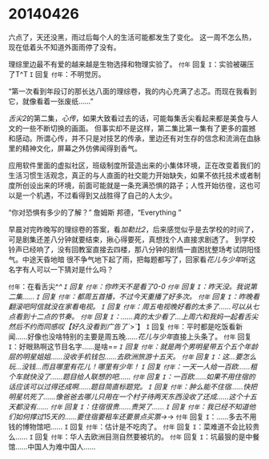 # 20140426

六点了，天还没黑，雨过后每个人的生活可能都发生了变化。
这一周不怎么热，现在低着头不知道外面雨停了没有。

理综里边最不有爱的越来越是生物选择和物理实验了。
`付年` 回复 `I`：实验被碾压了T^T
`I` 回复 `付年`：不明觉厉。

“第一次看到年段订的那长达八面的理综卷，我的内心充满了忐忑。而现在我看到它，就像看着一张废纸……”

*舌尖2*的第二集，*心传*，如果大致看过去的话，可能每集舌尖看起来都是美食与人文的一些不断切换的画面。 但事实却不是这样，第二集比第一集有了更多的震撼和感动。所谓心传，并不只是对技艺的传承，里边还有对生存的信念和流淌在血脉里的精神文化，屏幕之外仿佛闻得到香气。

应用软件里面的虚拟社区，班级制度所营造出来的小集体环境，正在改变着我们的生活习惯生活观念，真正的与人直面的社交能力开始缺失，如果不依托技术或者制度所创设出来的环境，前面可能就是一条充满恐惧的路子；人性开始彷徨，这也可以是一个机遇，不过看得到又战胜得了自己的人太少。

“你对恐惧有多少的了解？”
詹姆斯 邦德，“Everything ”

早晨对完昨晚写的理综卷的答案，看*加勒比2*，后来感觉似乎是去学校的时间了，可是剧集还差八分钟就要结束，揪心得要死，真想找个人直接求剧透了。
到学校铃声已经响了，没有回教室直接去四楼，那八分钟的剧情一直困扰整场考试阴阳怪气。中途天昏地暗 很不争气地下起了雨，把每题都写了，回家看*花儿与少年*听这名字有人可以一下猜对是什么吗？

`付年`：在看舌尖^_^
`I` 回复 `付年`：你昨天不是看了0-0
`付年` 回复 `I`：昨天没。我说第二集…...
`I` 回复 `付年`：都周五首播，不过今天重播了好多次。
`付年` 回复 `I`：昨晚看*翻滚吧阿信*就没在家看电视。
`I` 回复 `付年`：周五电视晚好看的太多了……可以从七点看到十二点的节奏。
`付年` 回复 `I`：……真的太少看了…上周六和我妈一起看舌尖然后不约而同感叹【好久没看到广告了ˊ_>ˋ】
`I` 回复 `付年`：平时都是吃饭看新闻……好像也没啥特别的主要是周五晚……*花儿与少年*直接上头条了。
`付年` 回复 `I`：好眼熟啊这节目名字…...是啥=_=
`I` 回复 `付年`：就是两个男明星带五个五个年龄层的明星姐姐……没收手机钱包……去欧洲旅游十五天。
`付年` 回复 `I`：这…要怎么玩…没钱…而且哪里有花儿！哪里有少年！
`I` 回复 `付年`：一天一人给一百欧……租个车就快没了……题目给人联想的吧……
`付年` 回复 `I`：一百欧...…如果不用住宿的话应该可以过得还成啊…...题目简直标题党。
`I` 回复 `付年`：肿么能不住宿……快把明星坑死了……像爸爸去哪儿只用在一个村子待两天东西没收了还成……这个十五天都没有……
`付年` 回复 `I`：住宿很贵……贵哭了……
`I` 回复 `付年`：我已经不知道他们如何撑过15天的……要住宿要租车还要景点买票→_→
`付年` 回复 `I`：……多去不用钱的博物馆吧…...
`I` 回复 `付年`：估计是不吃肉了。
`付年` 回复 `I`：菜难道不会比较贵么…...
`I` 回复 `付年`：华人去欧洲目测自然要被坑的。
`付年` 回复 `I`：坑最狠的是中餐馆…...中国人为难中国人…...
